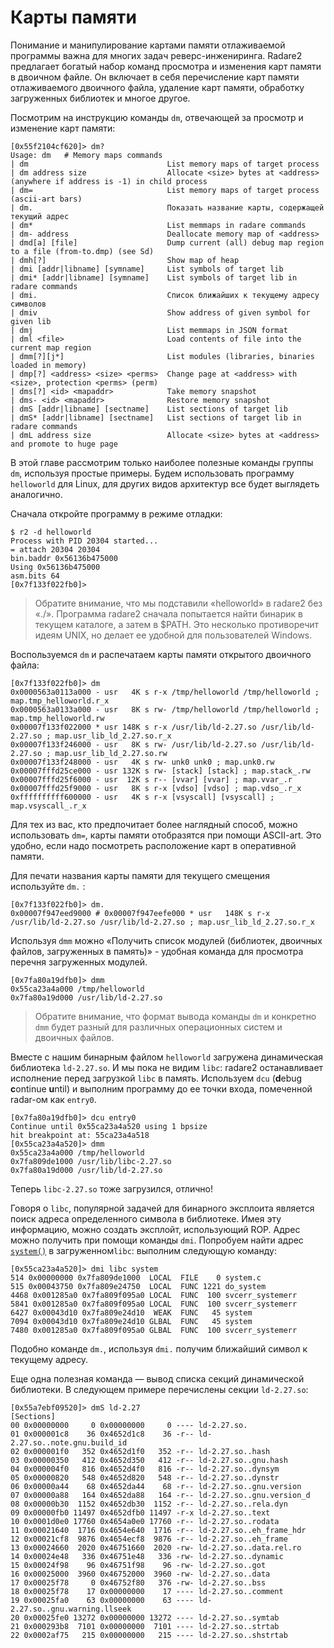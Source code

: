 # Карты памяти

Понимание и манипулирование картами памяти отлаживаемой программы важна для многих задач реверс-инжениринга. Radare2 предлагает богатый набор команд просмотра и изменения карт памяти в двоичном файле. Он включает в себя перечисление карт памяти отлаживаемого двоичного файла, удаление карт памяти, обработку загруженных библиотек и многое другое.

Посмотрим на инструкцию команды `dm`, отвечающей за просмотр и изменение карт памяти:

```
[0x55f2104cf620]> dm?
Usage: dm   # Memory maps commands
| dm                               List memory maps of target process
| dm address size                  Allocate <size> bytes at <address> (anywhere if address is -1) in child process
| dm=                              List memory maps of target process (ascii-art bars)
| dm.                              Показать название карты, содержащей текущий адрес
| dm*                              List memmaps in radare commands
| dm- address                      Deallocate memory map of <address>
| dmd[a] [file]                    Dump current (all) debug map region to a file (from-to.dmp) (see Sd)
| dmh[?]                           Show map of heap
| dmi [addr|libname] [symname]     List symbols of target lib
| dmi* [addr|libname] [symname]    List symbols of target lib in radare commands
| dmi.                             Список ближайших к текущему адресу символов
| dmiv                             Show address of given symbol for given lib
| dmj                              List memmaps in JSON format
| dml <file>                       Load contents of file into the current map region
| dmm[?][j*]                       List modules (libraries, binaries loaded in memory)
| dmp[?] <address> <size> <perms>  Change page at <address> with <size>, protection <perms> (perm)
| dms[?] <id> <mapaddr>            Take memory snapshot
| dms- <id> <mapaddr>              Restore memory snapshot
| dmS [addr|libname] [sectname]    List sections of target lib
| dmS* [addr|libname] [sectname]   List sections of target lib in radare commands
| dmL address size                 Allocate <size> bytes at <address> and promote to huge page
```

В этой главе рассмотрим только наиболее полезные команды группы `dm`, используя простые примеры. Будем использовать программу `helloworld` для Linux, для других видов архитектур все будет выглядеть аналогично.

Сначала откройте программу в режиме отладки:

```
$ r2 -d helloworld
Process with PID 20304 started...
= attach 20304 20304
bin.baddr 0x56136b475000
Using 0x56136b475000
asm.bits 64
[0x7f133f022fb0]>
```

> Обратите внимание, что мы подставили «helloworld» в radare2 без «./». Программа radare2 сначала попытается найти бинарик в текущем каталоге, а затем в $PATH. Это несколько противоречит идеям UNIX, но делает ее удобной для пользователей Windows.

Воспользуемся `dm` и распечатаем карты памяти открытого двоичного файла:

```
[0x7f133f022fb0]> dm
0x0000563a0113a000 - usr   4K s r-x /tmp/helloworld /tmp/helloworld ; map.tmp_helloworld.r_x
0x0000563a0133a000 - usr   8K s rw- /tmp/helloworld /tmp/helloworld ; map.tmp_helloworld.rw
0x00007f133f022000 * usr 148K s r-x /usr/lib/ld-2.27.so /usr/lib/ld-2.27.so ; map.usr_lib_ld_2.27.so.r_x
0x00007f133f246000 - usr   8K s rw- /usr/lib/ld-2.27.so /usr/lib/ld-2.27.so ; map.usr_lib_ld_2.27.so.rw
0x00007f133f248000 - usr   4K s rw- unk0 unk0 ; map.unk0.rw
0x00007fffd25ce000 - usr 132K s rw- [stack] [stack] ; map.stack_.rw
0x00007fffd25f6000 - usr  12K s r-- [vvar] [vvar] ; map.vvar_.r
0x00007fffd25f9000 - usr   8K s r-x [vdso] [vdso] ; map.vdso_.r_x
0xffffffffff600000 - usr   4K s r-x [vsyscall] [vsyscall] ; map.vsyscall_.r_x
```

Для тех из вас, кто предпочитает более наглядный способ, можно использовать `dm=`, карты памяти отобразятся при помощи ASCII-art. Это удобно, если надо посмотреть расположение карт в оперативной памяти.

Для печати названия карты памяти для текущего смещения используйте `dm.` :

```
[0x7f133f022fb0]> dm.
0x00007f947eed9000 # 0x00007f947eefe000 * usr   148K s r-x /usr/lib/ld-2.27.so /usr/lib/ld-2.27.so ; map.usr_lib_ld_2.27.so.r_x
```

Используя `dmm` можно «Получить список модулей (библиотек, двоичных файлов, загруженных в память)» - удобная команда для просмотра перечня загруженных модулей.

```
[0x7fa80a19dfb0]> dmm
0x55ca23a4a000 /tmp/helloworld
0x7fa80a19d000 /usr/lib/ld-2.27.so
```
> Обратите внимание, что формат вывода команды `dm` и конкретно `dmm` будет разный для различных операционных систем и двоичных файлов.

Вместе с нашим бинарным файлом `helloworld` загружена динамическая библиотека `ld-2.27.so`. И мы пока не видим `libc`: radare2 останавливает исполнение перед загрузкой `libc` в память. Используем `dcu` (**d**ebug **c**ontinue **u**ntil) и выполним программу до ее точки входа, помеченной radar-ом как `entry0`.

```
[0x7fa80a19dfb0]> dcu entry0
Continue until 0x55ca23a4a520 using 1 bpsize
hit breakpoint at: 55ca23a4a518
[0x55ca23a4a520]> dmm
0x55ca23a4a000 /tmp/helloworld
0x7fa809de1000 /usr/lib/libc-2.27.so
0x7fa80a19d000 /usr/lib/ld-2.27.so
```

Теперь `libc-2.27.so` тоже загрузился, отлично!

Говоря о `libc`, популярной задачей для бинарного эксплоита является поиск адреса определенного символа в библиотеке. Имея эту информацию, можно создать эксплойт, использующий ROP. Адрес можно получить при помощи команды `dmi`. Попробуем найти адрес [`system()`](http://man7.org/linux/man-pages/man3/system.3.html) в загруженном`libc`: выполним следующую команду:

```
[0x55ca23a4a520]> dmi libc system
514 0x00000000 0x7fa809de1000  LOCAL  FILE    0 system.c
515 0x00043750 0x7fa809e24750  LOCAL  FUNC 1221 do_system
4468 0x001285a0 0x7fa809f095a0 LOCAL  FUNC  100 svcerr_systemerr
5841 0x001285a0 0x7fa809f095a0 LOCAL  FUNC  100 svcerr_systemerr
6427 0x00043d10 0x7fa809e24d10  WEAK  FUNC   45 system
7094 0x00043d10 0x7fa809e24d10 GLBAL  FUNC   45 system
7480 0x001285a0 0x7fa809f095a0 GLBAL  FUNC  100 svcerr_systemerr
```

Подобно команде `dm.`, используя `dmi.` получим ближайший символ к текущему адресу.

Еще одна полезная команда — вывод списка секций динамической библиотеки. В следующем примере перечислены секции `ld-2.27.so`:

```
[0x55a7ebf09520]> dmS ld-2.27
[Sections]
00 0x00000000     0 0x00000000     0 ---- ld-2.27.so.
01 0x000001c8    36 0x4652d1c8    36 -r-- ld-2.27.so..note.gnu.build_id
02 0x000001f0   352 0x4652d1f0   352 -r-- ld-2.27.so..hash
03 0x00000350   412 0x4652d350   412 -r-- ld-2.27.so..gnu.hash
04 0x000004f0   816 0x4652d4f0   816 -r-- ld-2.27.so..dynsym
05 0x00000820   548 0x4652d820   548 -r-- ld-2.27.so..dynstr
06 0x00000a44    68 0x4652da44    68 -r-- ld-2.27.so..gnu.version
07 0x00000a88   164 0x4652da88   164 -r-- ld-2.27.so..gnu.version_d
08 0x00000b30  1152 0x4652db30  1152 -r-- ld-2.27.so..rela.dyn
09 0x00000fb0 11497 0x4652dfb0 11497 -r-x ld-2.27.so..text
10 0x0001d0e0 17760 0x4654a0e0 17760 -r-- ld-2.27.so..rodata
11 0x00021640  1716 0x4654e640  1716 -r-- ld-2.27.so..eh_frame_hdr
12 0x00021cf8  9876 0x4654ecf8  9876 -r-- ld-2.27.so..eh_frame
13 0x00024660  2020 0x46751660  2020 -rw- ld-2.27.so..data.rel.ro
14 0x00024e48   336 0x46751e48   336 -rw- ld-2.27.so..dynamic
15 0x00024f98    96 0x46751f98    96 -rw- ld-2.27.so..got
16 0x00025000  3960 0x46752000  3960 -rw- ld-2.27.so..data
17 0x00025f78     0 0x46752f80   376 -rw- ld-2.27.so..bss
18 0x00025f78    17 0x00000000    17 ---- ld-2.27.so..comment
19 0x00025fa0    63 0x00000000    63 ---- ld-2.27.so..gnu.warning.llseek
20 0x00025fe0 13272 0x00000000 13272 ---- ld-2.27.so..symtab
21 0x000293b8  7101 0x00000000  7101 ---- ld-2.27.so..strtab
22 0x0002af75   215 0x00000000   215 ---- ld-2.27.so..shstrtab
```
